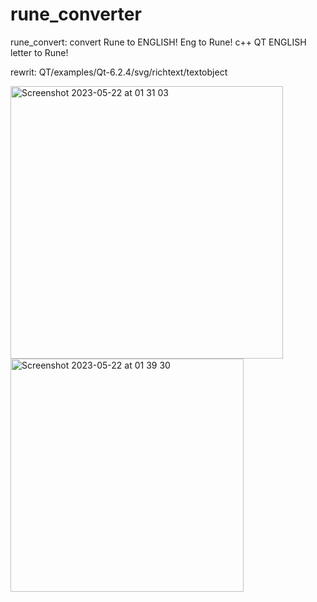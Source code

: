 # rune_converter
rune_convert: convert Rune to ENGLISH!  Eng to Rune! c++ QT
ENGLISH letter to Rune!

rewrit: QT/examples/Qt-6.2.4/svg/richtext/textobject

<img width="436" alt="Screenshot 2023-05-22 at 01 31 03" src="https://github.com/dmytra/rune_converter/assets/105235692/f62d3651-ddc7-4253-b9d6-fc3f181b3917">


<img width="373" alt="Screenshot 2023-05-22 at 01 39 30" src="https://github.com/dmytra/rune_converter/assets/105235692/27df008c-3f1a-4c40-ba22-ef72cc0b0fe8">
